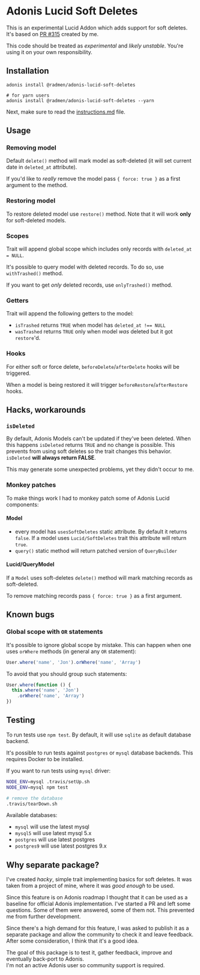 # Adonis Lucid Soft Deletes

This is an experimental Lucid Addon which adds support for soft deletes. It's based on [PR #315](https://github.com/adonisjs/adonis-lucid/pull/315) created by me.

This code should be treated as *experimental* and *likely unstable*. You're using it on your own responsibility.

## Installation

```
adonis install @radmen/adonis-lucid-soft-deletes

# for yarn users
adonis install @radmen/adonis-lucid-soft-deletes --yarn
```

Next, make sure to read the [instructions.md](https://github.com/radmen/adonis-lucid-soft-deletes/blob/master/instructions.md) file.

## Usage

### Removing model

Default `delete()` method will mark model as soft-deleted (it will set current date in `deleted_at` attribute).

If you'd like to _really_ remove the model pass `{ force: true }` as a first argument to the method.

### Restoring model

To restore deleted model use `restore()` method. Note that it will work **only** for soft-deleted models.

### Scopes

Trait will append global scope which includes only records with `deleted_at = NULL`.

It's possible to query model with deleted records. To do so, use `withTrashed()` method.

If you want to get _only_ deleted records, use `onlyTrashed()` method.

### Getters

Trait will append the following getters to the model:

* `isTrashed` returns `TRUE` when model has `deleted_at !== NULL`
* `wasTrashed` returns `TRUE` only when model _was_ deleted but it got `restore`'d.

### Hooks

For either soft or force delete, `beforeDelete`/`afterDelete` hooks will be triggered.

When a model is being restored it will trigger `beforeRestore`/`afterRestore` hooks.

## Hacks, workarounds

### `isDeleted`

By default, Adonis Models can't be updated if they've been deleted. When this happens `isDeleted` returns `TRUE` and no change is possible. This prevents from using soft deletes so the trait changes this behavior. `isDeleted` **will always return FALSE**. 

This may generate some unexpected problems, yet they didn't occur to me.

### Monkey patches

To make things work I had to monkey patch some of Adonis Lucid components:

#### Model

* every model has `usesSoftDeletes` static attribute. By default it returns `false`. If a model uses `Lucid/SoftDeletes` trait this attribute will return `true`.
* `query()` static method will return patched version of `QueryBuilder`

#### Lucid/QueryModel

If a `Model` uses soft-deletes `delete()` method will mark matching records as soft-deleted.

To remove matching records pass `{ force: true }` as a first argument.

## Known bugs

### Global scope with `OR` statements

It's possible to ignore global scope by mistake. This can happen when one uses `orWhere` methods (in general any `OR` statement):

```js
User.where('name', 'Jon').orWhere('name', 'Array')
```

To avoid that you should group such statements:

```js
User.where(function () {
  this.where('name', 'Jon')
    .orWhere('name', 'Array')
})
```

## Testing

To run tests use `npm test`. By default, it will use `sqlite` as default database backend.

It's possible to run tests against `postgres` or `mysql` database backends. This requires Docker to be installed.

If you want to run tests using `mysql` driver:

```bash
NODE_ENV=mysql .travis/setUp.sh
NODE_ENV=mysql npm test

# remove the database
.travis/tearDown.sh
```

Available databases:

* `mysql` will use the latest mysql
* `mysql5` will use latest mysql 5.x
* `postgres` will use latest postgres
* `postgres9` will use latest postgres 9.x 

## Why separate package?

I've created _hacky_, simple trait implementing basics for soft deletes. It was taken from a project of mine, where it was _good enough_ to be used.

Since this feature is on Adonis roadmap I thought that it can be used as a baseline for official Adonis implementation. I've started a PR and left some questions.
Some of them were answered, some of them not. This prevented me from further development.

Since there's a high demand for this feature, I was asked to publish it as a separate package and allow the community to check it and leave feedback.  
After some consideration, I think that it's a good idea.

The goal of this package is to test it, gather feedback, improve and eventually back-port to Adonis.  
I'm not an active Adonis user so community support is required.

